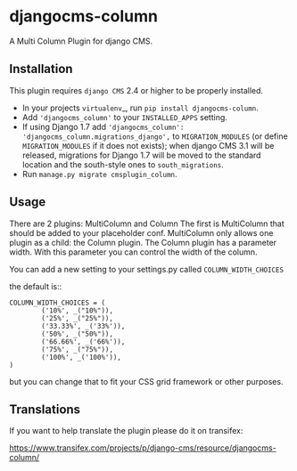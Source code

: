 djangocms-column
================

A Multi Column Plugin for django CMS.


Installation
------------

This plugin requires `django CMS` 2.4 or higher to be properly installed.

* In your projects `virtualenv`_, run ``pip install djangocms-column``.
* Add ``'djangocms_column'`` to your ``INSTALLED_APPS`` setting.
* If using Django 1.7 add ``'djangocms_column': 'djangocms_column.migrations_django',``
  to ``MIGRATION_MODULES``  (or define ``MIGRATION_MODULES`` if it does not exists);
  when django CMS 3.1 will be released, migrations for Django 1.7 will be moved
  to the standard location and the south-style ones to ``south_migrations``.
* Run ``manage.py migrate cmsplugin_column``.


Usage
-----

There are 2 plugins: MultiColumn and Column
The first is MultiColumn that should be added to your placeholder conf.
MultiColumn only allows one plugin as a child: the Column plugin.
The Column plugin has a parameter width. With this parameter you can control the width 
of the column. 

You can add a new setting to your settings.py called `COLUMN_WIDTH_CHOICES`

the default is::

	COLUMN_WIDTH_CHOICES = (
            ('10%', _("10%")),
            ('25%', _("25%")),
            ('33.33%', _('33%')),
            ('50%', _("50%")),
            ('66.66%', _('66%')),
            ('75%', _("75%")),
            ('100%', _('100%')),
	)

but you can change that to fit your CSS grid framework or other purposes.

Translations
------------

If you want to help translate the plugin please do it on transifex:

https://www.transifex.com/projects/p/django-cms/resource/djangocms-column/

